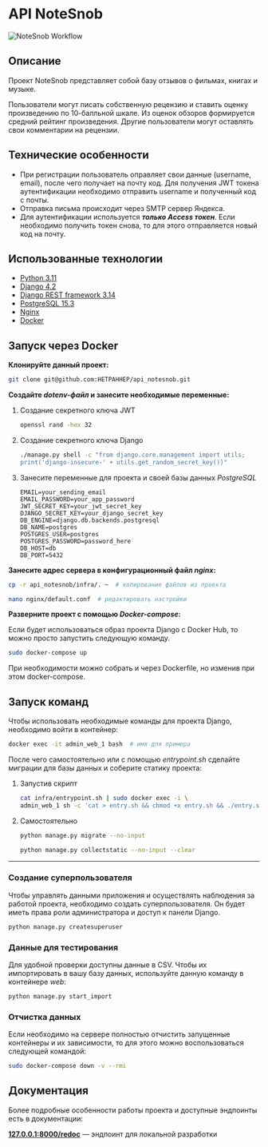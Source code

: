 # API NoteSnob

![NoteSnob Workflow](https://github.com/HETPAHHEP/api_notesnob/actions/workflows/notesnob_workflow.yml/badge.svg)

## Описание

Проект NoteSnob представляет собой базу отзывов о фильмах, книгах и музыке.

Пользователи могут писать собственную рецензию и ставить оценку произведению по 10-балльной шкале.
Из оценок обзоров формируется средний рейтинг произведения. 
Другие пользователи могут оставлять свои комментарии на рецензии.

## Технические особенности

* При регистрации пользователь оправляет свои данные (username, email), после чего получает на почту
код. Для получения JWT токена аутентификации необходимо отправить username и полученный код с почты.
* Отправка письма происходит через SMTP сервер Яндекса.
* Для аутентификации используется **_только Access токен_**. Если необходимо получить токен снова, 
то для этого отправляется новый код на почту.


## Использованные технологии

* [Python 3.11](https://www.python.org/downloads/release/python-3110/)
* [Django 4.2](https://docs.djangoproject.com/en/4.2/)
* [Django REST framework 3.14](https://www.django-rest-framework.org)
* [PostgreSQL 15.3](https://www.postgresql.org/docs/15/release-15-3.html)
* [Nginx](https://nginx.org/en/)
* [Docker](https://www.docker.com)


## Запуск через Docker

**Клонируйте данный проект:**

```bash
git clone git@github.com:HETPAHHEP/api_notesnob.git
```

**Создайте _dotenv-файл_ и занесите необходимые переменные:**

1) Создание секретного ключа JWT

    ```bash
    openssl rand -hex 32
    ```

2) Создание секретного ключа Django

    ```bash
    ./manage.py shell -c "from django.core.management import utils; 
    print('django-insecure-' + utils.get_random_secret_key())"
    ```

3) Занесите переменные для проекта и своей базы данных _PostgreSQL_

    ```dotenv
    EMAIL=your_sending_email
    EMAIL_PASSWORD=your_app_password
    JWT_SECRET_KEY=your_jwt_secret_key
    DJANGO_SECRET_KEY=your_django_secret_key
    DB_ENGINE=django.db.backends.postgresql
    DB_NAME=postgres
    POSTGRES_USER=postgres
    POSTGRES_PASSWORD=password_here
    DB_HOST=db
    DB_PORT=5432
    ```

**Занесите адрес сервера в конфигурационный файл _nginx_:**
   ```bash
   cp -r api_notesnob/infra/. ~  # копирование файлов из проекта
   ```
   
   ```bash
   nano nginx/default.conf  # редактировать настройки
   ```

**Разверните проект с помощью _Docker-compose_:**

Если будет использоваться образ проекта Django c Docker Hub, то можно просто запустить 
следующую команду.

```bash
sudo docker-compose up
```


При необходимости можно собрать и через Dockerfile, но изменив при этом docker-compose.

## Запуск команд

Чтобы использовать необходимые команды для проекта Django, необходимо войти в контейнер:

```bash
docker exec -it admin_web_1 bash  # имя для примера
```

После чего самостоятельно или с помощью _entrypoint.sh_ сделайте миграции для базы данных
и соберите статику проекта:

1) Запустив скрипт
   ```bash
   cat infra/entrypoint.sh | sudo docker exec -i \
   admin_web_1 sh -c 'cat > entry.sh && chmod +x entry.sh && ./entry.sh'
   ```
2) Самостоятельно
   ```bash
   python manage.py migrate --no-input
   ```
   
   ```bash
   python manage.py collectstatic --no-input --clear
   ```


---

### Создание суперпользователя

Чтобы управлять данными приложения и осуществлять наблюдения за работой проекта, необходимо
создать суперпользователя. Он будет иметь права роли администратора и доступ к панели Django. 

```bash
python manage.py createsuperuser
```

### Данные для тестирования

Для удобной проверки доступны данные в CSV. Чтобы их импортировать в вашу базу данных,
используйте данную команду в контейнере _web_:

```bash
python manage.py start_import
```

### Отчистка данных

Если необходимо на сервере полностью отчистить запущенные контейнеры и их зависимости,
то для этого можно воспользоваться следующей командой:

```bash
sudo docker-compose down -v --rmi
```

## Документация

Более подробные особенности работы проекта и доступные эндпоинты есть в документации:

**[127.0.0.1:8000/redoc](http://127.0.0.1:8000/redoc/)** — эндпоинт для локальной разработки
